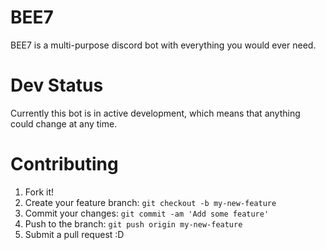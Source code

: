 # BEE7

BEE7 is a multi-purpose discord bot with everything you would ever need.

# Dev Status

Currently this bot is in active development, which means that anything could change at any time.

# Contributing

1. Fork it!
2. Create your feature branch: `git checkout -b my-new-feature`
3. Commit your changes: `git commit -am 'Add some feature'`
4. Push to the branch: `git push origin my-new-feature`
5. Submit a pull request :D
